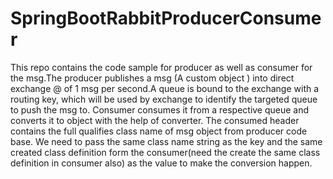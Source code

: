 # SpringBootRabbitProducerConsumer
This repo contains the code sample for producer as well as consumer for the msg.The producer publishes  a msg (A custom object ) into direct exchange @ of 1 msg per second.A queue is bound to the exchange with a routing key, which will be used by exchange to identify the targeted queue to push the msg to. Consumer consumes it from a respective queue  and converts it to object with the help of converter. The consumed header contains the full qualifies class name of msg object  from producer code base. We need to pass the same class name string as the key and the same created class definition form the consumer(need the create the same class definition in consumer also) as the value to make the conversion happen.

